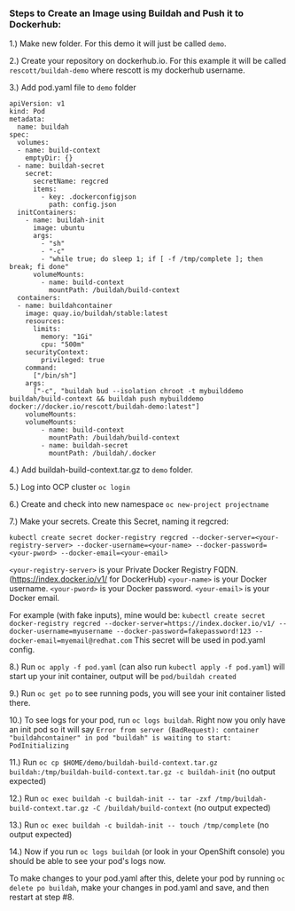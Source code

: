 ### Steps to Create an Image using Buildah and Push it to Dockerhub:

1.) Make new folder. For this demo it will just be called `demo`.

2.) Create your repository on dockerhub.io. For this example it will be called `rescott/buildah-demo` where rescott is my dockerhub username. 

3.) Add pod.yaml file to `demo` folder
```
apiVersion: v1
kind: Pod
metadata:
  name: buildah
spec:
  volumes:
  - name: build-context
    emptyDir: {}
  - name: buildah-secret
    secret:
      secretName: regcred
      items:
        - key: .dockerconfigjson
          path: config.json
  initContainers:
    - name: buildah-init
      image: ubuntu
      args:
        - "sh"
        - "-c"
        - "while true; do sleep 1; if [ -f /tmp/complete ]; then break; fi done"
      volumeMounts:
        - name: build-context
          mountPath: /buildah/build-context
  containers:
  - name: buildahcontainer
    image: quay.io/buildah/stable:latest
    resources:
      limits:
        memory: "1Gi"
        cpu: "500m"
    securityContext:
        privileged: true
    command: 
      ["/bin/sh"]
    args:
      ["-c", "buildah bud --isolation chroot -t mybuilddemo buildah/build-context && buildah push mybuilddemo docker://docker.io/rescott/buildah-demo:latest"]
    volumeMounts:
    volumeMounts:
        - name: build-context
          mountPath: /buildah/build-context
        - name: buildah-secret
          mountPath: /buildah/.docker
```
4.) Add buildah-build-context.tar.gz to `demo` folder.

5.) Log into OCP cluster `oc login`

6.) Create and check into new namespace `oc new-project projectname`

7.) Make your secrets. Create this Secret, naming it regcred:

```
kubectl create secret docker-registry regcred --docker-server=<your-registry-server> --docker-username=<your-name> --docker-password=<your-pword> --docker-email=<your-email>
```
`<your-registry-server>` is your Private Docker Registry FQDN. (https://index.docker.io/v1/ for DockerHub)
`<your-name>` is your Docker username.
`<your-pword>` is your Docker password.
`<your-email>` is your Docker email.

For example (with fake inputs), mine would be: ```kubectl create secret docker-registry regcred --docker-server=https://index.docker.io/v1/ --docker-username=myusername --docker-password=fakepassword!123 --docker-email=myemail@redhat.com```
This secret will be used in pod.yaml config.

8.) Run `oc apply -f pod.yaml` (can also run `kubectl apply -f pod.yaml`)  will start up your init container, output will be `pod/buildah created`

9.) Run `oc get po` to see running pods, you will see your init container listed there.

10.) To see logs for your pod, run `oc logs buildah`. Right now you only have an init pod so it will say `Error from server (BadRequest): container "buildahcontainer" in pod "buildah" is waiting to start: PodInitializing`

11.) Run `oc cp $HOME/demo/buildah-build-context.tar.gz buildah:/tmp/buildah-build-context.tar.gz -c buildah-init` (no output expected)

12.) Run `oc exec buildah -c buildah-init -- tar -zxf /tmp/buildah-build-context.tar.gz -C /buildah/build-context` (no output expected)

13.) Run `oc exec buildah -c buildah-init -- touch /tmp/complete` (no output expected)

14.) Now if you run `oc logs buildah` (or look in your OpenShift console) you should be able to see your pod's logs now.


To make changes to your pod.yaml after this, delete your pod by running `oc delete po buildah`, make your changes in pod.yaml and save, and then restart at step #8.
